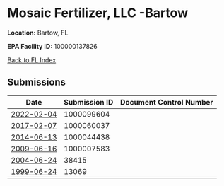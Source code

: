 # Mosaic Fertilizer, LLC -Bartow

**Location:** Bartow, FL

**EPA Facility ID:** 100000137826

[Back to FL Index](../../index.md)

## Submissions

| Date | Submission ID | Document Control Number |
|------|--------------|-------------------------|
| [2022-02-04](submissions/1000099604.md) | 1000099604 |  |
| [2017-02-07](submissions/1000060037.md) | 1000060037 |  |
| [2014-06-13](submissions/1000044438.md) | 1000044438 |  |
| [2009-06-16](submissions/1000007583.md) | 1000007583 |  |
| [2004-06-24](submissions/38415.md) | 38415 |  |
| [1999-06-24](submissions/13069.md) | 13069 |  |
